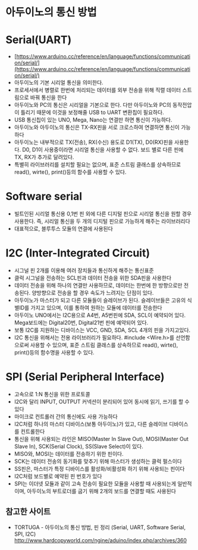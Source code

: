 # 아두이노의 통신 방법

# Serial(UART)

- [https://www.arduino.cc/reference/en/language/functions/communication/serial/](https://www.arduino.cc/reference/en/language/functions/communication/serial/)
- 아두이노의 기본 시리얼 통신을 의미한다.
- 프로세서에서 병렬로 한번에 처리되는 데이터를 외부 전송을 위해 직렬 데이터 스트림으로 바꿔 통신을 한다
- 아두이노와 PC의 통신은 시리얼을 기본으로 한다. 다만 아두이노와 PC의 동작전압이 틀리기 때문에 이것을 보정해줄 USB to UART 변환칩이 필요하다.
- USB 통신칩이 있는 UNO, Mega, Nano는 연결만 하면 통신이 가능하다.
- 아두이노와 아두이노의 통신은 TX-RX핀을 서로 크로스하여 연결하면 통신이 가능하다
- 아두이노는 내부적으로 TX(전송), RX(수신) 용도로 D1(TX), D0(RX)핀을 사용한다. D0, D1이 사용중이라면 시리얼 통신을 사용할 수 없다. 보드 별로 다른 핀에 TX, RX가 추가로 달려있다.
- 특별히 라이브러리를 설치할 필요는 없으며, 표준 스트림 클래스를 상속하므로 read(), wirte(), print()등의 함수를 사용할 수 있다.

# Software serial

- 빌트인된 시리얼 통신용 0,1번 핀 외에 다른 디지털 핀으로 시리얼 통신을 원할 경우 사용한다. 즉, 시리얼 통신을 두 개의 디지털 핀으로 가능하게 해주는 라이브러리다
- 대표적으로, 블루투스 모듈의 연결에 사용된다

# I2C (Inter-Integrated Circuit)

- 시그널 핀 2개를 이용해 여러 장치들과 통신하게 해주는 통신표준
- 클럭 시그널을 전송하는 SCL핀과 데이터 전송을 위한 SDA핀을 사용한다
- 데이터 전송을 위해 하나의 연결만 사용하므로, 데이터는 한번에 한 방향으로만 전송된다. 양방향으로 전송을 할 경우 속도가 느려지는 단점이 있다.
- 아두이노가 마스터가 되고 다른 모듈들이 슬레이브가 된다. 슬레이브들은 고유의 식별ID를 가지고 있으며, 이를 통하여 원하는 모듈에 데이터를 전송한다
- 아두이노 UNO에서는 I2C용으로 A4번, A5번핀에 SDA, SCL이 예약되어 있다. Mega보드에는 Digital20번, Digital21번 핀에 예약되어 있다.
- 보통 I2C를 지원하는 디바이스는 VCC, GND, SDA, SCL 4개의 핀을 가지고있다.
- I2C 통신을 위해서는 전용 라이브러리가 필요하다. #include <Wire.h>를 선언함으로써 사용할 수 있으며, 표준 스트림 클래스를 상속하므로 read(), wirte(), print()등의 함수명을 사용할 수 있다.

# SPI (Serial Peripheral Interface)

- 고속으로 1:N 통신을 위한 프로토콜
- I2C와 달리 INPUT, OUTPUT 커넥션이 분리되어 있어 동시에 읽기, 쓰기를 할 수 있다
- 마이크로 컨트롤러 간의 통신에도 사용 가능하다
- I2C처럼 하나의 마스터 디바이스(보통 아두이노)가 있고, 다른 슬레이브 디바이스를 컨트롤한다
- 통신을 위해 사용되는 라인은 MISO(Master In Slave Out), MOSI(Master Out Slave In), SCK(Serial Clock), SS(Slave Select)이 있다.
- MISO와, MOSI는 데이터를 전송하기 위한 핀이다.
- SCK는 데이터 전송의 동기화를 맞추기 위해 마스터가 생성하는 클럭 펄스이다
- SS핀은, 마스터가 특정 디바이스를 활성화/비활성화 하기 위해 사용되는 핀이다
- I2C처럼 보드별로 예약된 핀 번호가 있다
- SPI는 이더넷 모듈과 같이 고속 전송이 필요한 모듈을 사용할 때 사용되는게 일반적이며, 아두이노의 부트로더를 굽기 위해 2개의 보드를 연결할 때도 사용된다

## 참고한 사이트
- TORTUGA - 아두이노의 통신 방법, 핀 정리 (Serial, UART, Software Serial, SPI, I2C)
http://www.hardcopyworld.com/ngine/aduino/index.php/archives/360
